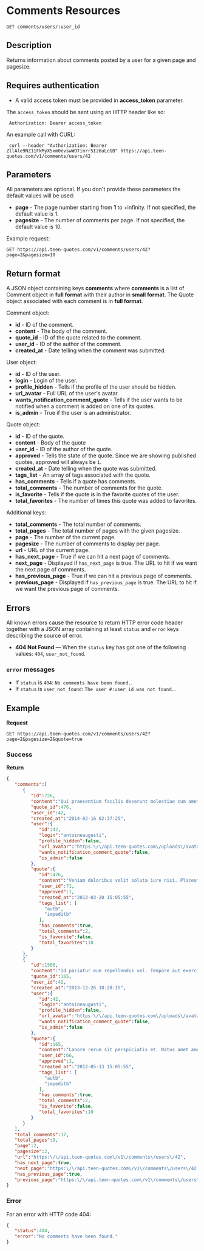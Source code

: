 # Comments Resources

    GET comments/users/:user_id

## Description
Returns information about comments posted by a user for a given page and pagesize.

## Requires authentication
* A valid access token must be provided in **access_token** parameter.

The `access_token` should be sent using an HTTP header like so:

     Authorization: Bearer access_token

An example call with CURL:

     curl --header "Authorization: Bearer ZllAle9NZ11FkMyX5xm0evswWOTinrr5I26uLcGB" https://api.teen-quotes.com/v1/comments/users/42

## Parameters
All parameters are optional. If you don't provide these parameters the default values will be used:

- **page** - The page number starting from **1** to +infinity. If not specified, the default value is 1.
- **pagesize** - The number of comments per page. If not specified, the default value is 10.

Example request:

    GET https://api.teen-quotes.com/v1/comments/users/42?page=2&pagesize=10

## Return format
A JSON object containing keys **comments** where **comments** is a list of Comment object in **full format** with their author in **small format**. The Quote object associated with each comment is in **full format**.

Comment object:

- **id** - ID of the comment.
- **content** - The body of the comment.
- **quote_id** - ID of the quote related to the comment.
- **user_id** - ID of the author of the comment.
- **created_at** - Date telling when the comment was submitted.

User object:

- **id** - ID of the user.
- **login** - Login of the user.
- **profile_hidden** - Tells if the profile of the user should be hidden.
- **url_avatar** - Full URL of the user's avatar.
- **wants_notification_comment_quote** - Tells if the user wants to be notified when a comment is added on one of its quotes.
- **is_admin** - True if the user is an administrator.

Quote object:

- **id** - ID of the quote.
- **content** - Body of the quote
- **user_id** - ID of the author of the quote.
- **approved** - Tells the state of the quote. Since we are showing published quotes, approved will always be `1`.
- **created_at** - Date telling when the quote was submitted.
- **tags_list** - An array of tags associated with the quote.
- **has_comments** - Tells if a quote has comments.
- **total_comments** - The number of comments for the quote.
- **is_favorite** - Tells if the quote is in the favorite quotes of the user.
- **total_favorites** - The number of times this quote was added to favorites.


Additional keys:

- **total_comments** - The total number of comments.
- **total_pages** - The total number of pages with the given pagesize.
- **page** - The number of the current page.
- **pagesize** - The number of comments to display per page.
- **url** - URL of the current page.
- **has_next_page** - True if we can hit a next page of comments.
- **next_page** - Displayed if `has_next_page` is true. The URL to hit if we want the next page of comments.
- **has_previous_page** - True if we can hit a previous page of comments.
- **previous_page** - Displayed if `has_previous_page` is true. The URL to hit if we want the previous page of comments.

## Errors
All known errors cause the resource to return HTTP error code header together with a JSON array containing at least `status` and `error` keys describing the source of error.

- **404 Not Found** — When the `status` key has got one of the following values: `404`, `user_not_found`.

### `error` messages
- If `status` is `404`: `No comments have been found.`.
- If `status` is `user_not_found`: `The user #:user_id was not found.`.

## Example
**Request**

    GET https://api.teen-quotes.com/v1/comments/users/42?page=2&pagesize=2&quote=true

### Success
**Return**
``` json
{
   "comments":[
      {
         "id":726,
         "content":"Qui praesentium facilis deserunt molestiae cum amet qui. At possimus sint culpa rerum. A blanditiis nemo beatae vel.",
         "quote_id":476,
         "user_id":42,
         "created_at":"2014-02-16 02:37:25",
         "user":{
            "id":42,
            "login":"antoineaugusti",
            "profile_hidden":false,
            "url_avatar":"https:\/\/api.teen-quotes.com\/uploads\/avatar\/42.png",
            "wants_notification_comment_quote":false,
            "is_admin":false
         },
         "quote":{
            "id":476,
            "content":"Veniam doloribus velit soluta iure nisi. Placeat adipisci voluptatem ab similique. Facere nihil reiciendis sed et sit omnis.",
            "user_id":71,
            "approved":1,
            "created_at":"2013-03-20 15:05:55",
            "tags_list": [
              "autb",
              "impeditb"
            ],
            "has_comments":true,
            "total_comments":2,
            "is_favorite":false,
            "total_favorites":10
         }
      },
      {
         "id":1500,
         "content":"Id pariatur eum repellendus vel. Tempore aut exercitationem dolorem quia consectetur. Fugit voluptatum totam voluptatem.",
         "quote_id":165,
         "user_id":42,
         "created_at":"2013-12-26 18:28:15",
         "user":{
            "id":42,
            "login":"antoineaugusti",
            "profile_hidden":false,
            "url_avatar":"https:\/\/api.teen-quotes.com\/uploads\/avatar\/42.png",
            "wants_notification_comment_quote":false,
            "is_admin":false
         },
         "quote":{
            "id":165,
            "content":"Labore rerum sit perspiciatis et. Natus amet amet id veritatis ut qui reiciendis. Quibusdam iure corrupti ratione perspiciatis alias quaerat et.",
            "user_id":66,
            "approved":1,
            "created_at":"2012-05-13 15:05:55",
            "tags_list": [
              "autb",
              "impeditb"
            ],
            "has_comments":true,
            "total_comments":2,
            "is_favorite":false,
            "total_favorites":10
         }
      }
   ],
   "total_comments":17,
   "total_pages":9,
   "page":2,
   "pagesize":2,
   "url":"https:\/\/api.teen-quotes.com\/v1\/comments\/users\/42",
   "has_next_page":true,
   "next_page":"https:\/\/api.teen-quotes.com\/v1\/comments\/users\/42?page=3&pagesize=2",
   "has_previous_page":true,
   "previous_page":"https:\/\/api.teen-quotes.com\/v1\/comments\/users\/42?page=1&pagesize=2"
}
```

### Error
For an error with HTTP code 404:
``` json
{
   "status":404,
   "error":"No comments have been found."
}
```